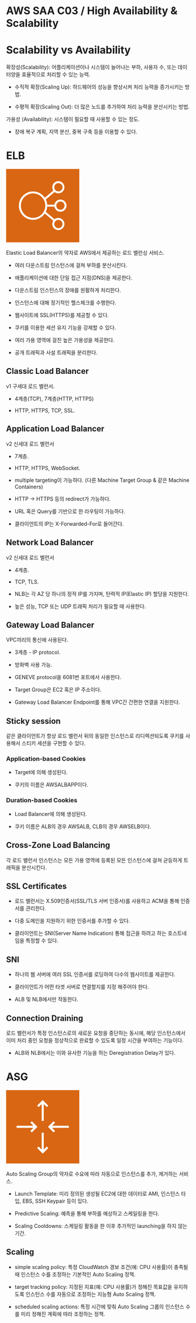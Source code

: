 # AWS SAA C03 / High Availability & Scalability

# Scalability vs Availability

확장성(Scalability): 어플리케이션이나 시스템이 늘어나는 부하, 사용자 수, 또는 데이터양을 효율적으로 처리할 수 있는 능력.

- 수직적 확장(Scaling Up): 하드웨어의 성능을 향상시켜 처리 능력을 증가시키는 방법.

- 수평적 확장(Scaling Out): 더 많은 노드를 추가하여 처리 능력을 분산시키는 방법.

가용성 (Availability): 시스템이 필요할 때 사용할 수 있는 정도.

- 장애 복구 계획, 지역 분산, 중복 구축 등을 이용할 수 있다.

# ELB

![ELB](./pictures/ELB.png)

Elastic Load Balancer의 약자로 AWS에서 제공하는 로드 밸런싱 서비스.

- 여러 다운스트림 인스턴스에 걸쳐 부하를 분산시킨다.

- 애플리케이션에 대한 단일 접근 지점(DNS)을 제공한다.

- 다운스트림 인스턴스의 장애를 원활하게 처리한다.

- 인스턴스에 대해 정기적인 헬스체크를 수행한다.

- 웹사이트에 SSL(HTTPS)를 제공할 수 있다.

- 쿠키를 이용한 세션 유지 기능을 강제할 수 있다.

- 여러 가용 영역에 걸친 높은 가용성을 제공한다.

- 공개 트래픽과 사설 트래픽을 분리한다.

## Classic Load Balancer

v1 구세대 로드 벨런서.

- 4계층(TCP), 7계층(HTTP, HTTPS)

- HTTP, HTTPS, TCP, SSL.

## Application Load Balancer

v2 신세대 로드 벨런서

- 7계층.

- HTTP, HTTPS, WebSocket.

- multiple targeting이 가능하다. (다른 Machine Target Group & 같은 Machine Containers)

- HTTP -> HTTPS 등의 redirect가 가능하다.

- URL 혹은 Query를 기반으로 한 라우팅이 가능하다.

- 클라이언트의 IP는 X-Forwarded-For로 들어간다.

## Network Load Balancer

v2 신세대 로드 벨런서

- 4계층.

- TCP, TLS.

- NLB는 각 AZ 당 하나의 정적 IP를 가지며, 탄력적 IP(Elastic IP) 할당을 지원한다.

- 높은 성능, TCP 또는 UDP 트래픽 처리가 필요할 때 사용한다.

## Gateway Load Balancer

VPC끼리의 통신에 사용된다.

- 3계층 - IP protocol.

- 방화벽 사용 가능.

- GENEVE protocol을 6081번 포트에서 사용한다.

- Target Group은 EC2 혹은 IP 주소이다.

- Gateway Load Balancer Endpoint를 통해 VPC간 간편한 연결을 지원한다.

## Sticky session

같은 클라이언트가 항상 로드 밸런서 뒤의 동일한 인스턴스로 리디렉션되도록 쿠키를 사용해서 스티키 세션을 구현할 수 있다.

### Application-based Cookies

- Target에 의해 생성된다.

- 쿠키의 이름은 AWSALBAPP이다.

### Duration-based Cookies

- Load Balancer에 의해 생성된다.

- 쿠키 이름은 ALB의 경우 AWSALB, CLB의 경우 AWSELB이다.

## Cross-Zone Load Balancing

각 로드 밸런서 인스턴스는 모든 가용 영역에 등록된 모든 인스턴스에 걸쳐 균등하게 트래픽을 분산시킨다.

## SSL Certificates

- 로드 밸런서는 X.509인증서(SSL/TLS 서버 인증서)를 사용하고 ACM을 통해 인증서를 관리한다.

- 다중 도메인을 지원하기 위한 인증서를 추가할 수 있다.

- 클라이언트는 SNI(Server Name Indication) 통해 접근을 하려고 하는 호스트네임을 특정할 수 있다.

## SNI

- 하나의 웹 서버에 여러 SSL 인증서를 로딩하여 다수의 웹사이트를 제공한다.

- 클라이언트가 어떤 타겟 서버로 연결할지를 지정 해주어야 한다.

- ALB 및 NLB에서만 작동한다.

## Connection Draining

로드 밸런서가 특정 인스턴스로의 새로운 요청을 중단하는 동시에, 해당 인스턴스에서 이미 처리 중인 요청을 정상적으로 완료할 수 있도록 일정 시간을 부여하는 기능이다.

- ALB와 NLB에서는 이와 유사한 기능을 하는 Deregistration Delay가 있다.

# ASG

![ASG](./pictures/ASG.png)

Auto Scaling Group의 약자로 수요에 따라 자동으로 인스턴스를 추가, 제거하는 서비스.

- Launch Template: 미리 정의된 생성될 EC2에 대한 데이터로 AMI, 인스턴스 타입, EBS, SSH Keypair 등이 있다.

- Predictive Scaling: 예측을 통해 부하를 예상하고 스케일링을 한다.

- Scaling Cooldowns: 스케일링 활동을 한 이후 추가적인 launching을 하지 않는 기간.

## Scaling

- simple scaling policy: 특정 CloudWatch 경보 조건(예: CPU 사용률)이 충족될 때 인스턴스 수를 조정하는 기본적인 Auto Scaling 정책.

- target tracking policy: 지정된 지표(예: CPU 사용률)가 정해진 목표값을 유지하도록 인스턴스 수를 자동으로 조정하는 지능형 Auto Scaling 정책.

- scheduled scaling actions: 특정 시간에 맞춰 Auto Scaling 그룹의 인스턴스 수를 미리 정해진 계획에 따라 조정하는 정책.
